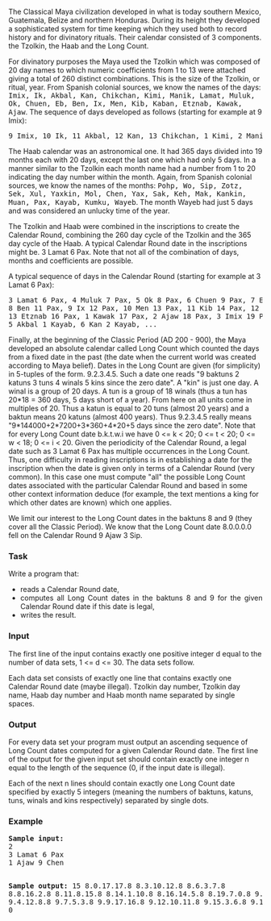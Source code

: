 <p>
	The Classical Maya civilization developed in what is today southern Mexico, 
	Guatemala, Belize and northern Honduras. During its height they developed a 
	sophisticated system for time keeping which they used both to record history 
	and for divinatory rituals. Their calendar consisted of 3 components. the 
	Tzolkin, the Haab and the Long Count.
</p>
<p>
	For divinatory purposes the Maya used the Tzolkin which was composed of 20 day 
	names to which numeric coefficients from 1 to 13 were attached giving a total 
	of 260 distinct combinations. This is the size of the Tzolkin, or ritual, year. 
	From Spanish colonial sources, we know the names of the days: <tt>Imix, Ik, Akbal, 
		Kan, Chikchan, Kimi, Manik, Lamat, Muluk, Ok, Chuen, Eb, Ben, Ix, Men, Kib, 
		Kaban, Etznab, Kawak, Ajaw</tt>. The sequence of days developed as follows 
	(starting for example at 9 Imix):
	</p><pre>9 Imix, 10 Ik, 11 Akbal, 12 Kan, 13 Chikchan, 1 Kimi, 2 Manik, ...</pre>
<p></p>
<p>
	The Haab calendar was an astronomical one. It had 365 days divided into 19 
	months each with 20 days, except the last one which had only 5 days. In a 
	manner similar to the Tzolkin each month name had a number from 1 to 20 
	indicating the day number within the month. Again, from Spanish colonial 
	sources, we know the names of the months: <tt>Pohp, Wo, Sip, Zotz, Sek, Xul, 
		Yaxkin, Mol, Chen, Yax, Sak, Keh, Mak, Kankin, Muan, Pax, Kayab, Kumku, Wayeb</tt>. 
	The month Wayeb had just 5 days and was considered an unlucky time of the year.
</p>
<p>
	The Tzolkin and Haab were combined in the inscriptions to create the Calendar 
	Round, combining the 260 day cycle of the Tzolkin and the 365 day cycle of the 
	Haab. A typical Calendar Round date in the inscriptions might be. 3 Lamat 6 
	Pax. Note that not all of the combination of days, months and coefficients are 
	possible.
</p>
<p>
	A typical sequence of days in the Calendar Round (starting for example at 3 
	Lamat 6 Pax):
	</p><pre>3 Lamat 6 Pax, 4 Muluk 7 Pax, 5 Ok 8 Pax, 6 Chuen 9 Pax, 7 Eb 10 Pax, 
8 Ben 11 Pax, 9 Ix 12 Pax, 10 Men 13 Pax, 11 Kib 14 Pax, 12 Kaban 15 Pax, 
13 Etznab 16 Pax, 1 Kawak 17 Pax, 2 Ajaw 18 Pax, 3 Imix 19 Pax, 4 Ik 20 Pax, 
5 Akbal 1 Kayab, 6 Kan 2 Kayab, ... 
</pre>
<p></p>
<p>
	Finally, at the beginning of the Classic Period (AD 200 - 900), the Maya 
	developed an absolute calendar called Long Count which counted the days from a 
	fixed date in the past (the date when the current world was created according 
	to Maya belief). Dates in the Long Count are given (for simplicity) in 5-tuples 
	of the form. 9.2.3.4.5. Such a date one reads "9 baktuns 2 katuns 3 tuns 4 
	winals 5 kins since the zero date". A "kin" is just one day. A winal is a group 
	of 20 days. A tun is a group of 18 winals (thus a tun has 20*18 = 360 days, 5 
	days short of a year). From here on all units come in multiples of 20. Thus a 
	katun is equal to 20 tuns (almost 20 years) and a baktun means 20 katuns 
	(almost 400 years). Thus 9.2.3.4.5 really means "9*144000+2*7200+3*360+4*20+5 
	days since the zero date". Note that for every Long Count date b.k.t.w.i we 
	have 0 &lt;= k &lt; 20; 0 &lt;= t &lt; 20; 0 &lt;= w &lt; 18; 0 &lt;= i &lt; 
	20. Given the periodicity of the Calendar Round, a legal date such as 3 Lamat 6 
	Pax has multiple occurrences in the Long Count. Thus, one difficulty in reading 
	inscriptions is in establishing a date for the inscription when the date is 
	given only in terms of a Calendar Round (very common). In this case one must 
	compute "all" the possible Long Count dates associated with the particular 
	Calendar Round and based in some other context information deduce (for example, 
	the text mentions a king for which other dates are known) which one applies.
</p>
<p>
	We limit our interest to the Long Count dates in the baktuns 8 and 9 (they 
	cover all the Classic Period). We know that the Long Count date 8.0.0.0.0 fell 
	on the Calendar Round 9 Ajaw 3 Sip.
</p>
<h3>Task</h3>
<p>Write a program that:</p>
<div align="justify">
	<ul>
		<li>
		reads a Calendar Round date,
		</li><li>
		computes all Long Count dates in the baktuns 8 and 9 for the given Calendar 
		Round date if this date is legal,
		</li><li>
			writes the result.</li>
	</ul>
</div>
<h3>Input</h3>
<p>
	The first line of the input contains exactly one positive integer d equal to 
	the number of data sets, 1 &lt;= d &lt;= 30. The data sets follow.
</p>
<p>
	Each data set consists of exactly one line that contains exactly one Calendar 
	Round date (maybe illegal). Tzolkin day number, Tzolkin day name, Haab day 
	number and Haab month name separated by single spaces.
</p>
<h3>Output</h3>
<p>
	For every data set your program must output an ascending sequence of Long Count 
	dates computed for a given Calendar Round date. The first line of the output 
	for the given input set should contain exactly one integer n equal to the 
	length of the sequence (0, if the input date is illegal).
</p>
<p>
	Each of the next n lines should contain exactly one Long Count date specified 
	by exactly 5 integers (meaning the numbers of baktuns, katuns, tuns, winals and 
	kins respectively) separated by single dots.
</p>
<h3>Example</h3>
<pre><b><tt>Sample input:</tt></b>
2 
3 Lamat 6 Pax 
1 Ajaw 9 Chen 

<b><tt>Sample output:</tt></b>
15 
8.0.17.17.8 
8.3.10.12.8 
8.6.3.7.8 
8.8.16.2.8 
8.11.8.15.8 
8.14.1.10.8 
8.16.14.5.8 
8.19.7.0.8 
9.1.19.13.8 
9.4.12.8.8 
9.7.5.3.8 
9.9.17.16.8 
9.12.10.11.8 
9.15.3.6.8 
9.17.16.1.8 
0 

</pre>